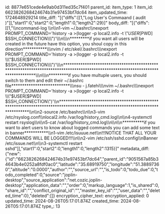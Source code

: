 id: 8877e651cede4e9ab0d311ed35c7f401
parent_id: 
item_type: 1
item_id: 6623826268424674b31e97453bf7dc64
item_updated_time: 1724648929214
title_diff: "[{\"diffs\":[[1,\"Log User's Commaand ( audit )\"]],\"start1\":0,\"start2\":0,\"length1\":0,\"length2\":29}]"
body_diff: "[{\"diffs\":[[1,\"\\\ncommand-log  \\\n\\\n1-vim ~/.bashrc\\\nexport PROMPT_COMMAND='history -a >(logger -p local2.info -t \\\"$USER[$PWD] $SSH_CONNECTION\\\")'\\\n\\\n*********if you want all users will be created in the future have this option, you shoul copy in this direction***********\\\nvim / etc/skel/.bashrc\\\nexport PROMPT_COMMAND='history -a >(logger -p local2.info -t \\\"$USER[$PWD] $SSH_CONNECTION\\\")'\\\n*********************************************************************************************************************************\\\n\\\n*********if you have multuple users, you should switch to them and edit their ~/.bashrc file***************************\\\nsu - j.fatehi\\\nvim ~/.bashrc\\\nexport PROMPT_COMMAND='history -a >(logger -p local2.info -t \\\"$USER[$PWD] $SSH_CONNECTION\\\")'\\\n********************************************************************************************************************************\\\n\\\n2-source /etc/bashrc\\\n\\\n3-vim /etc/rsyslog.conf\\\nlocal2.info                                             /var/log/history_cmd.log\\\n\\\n4-systemctl restart rsyslog\\\n\\\n5-cat /var/log/history_cmd.log\\\n\\\n\\\n**********if you want to alert users to know about logged commands you can add some text in banner***********\\\n1-vim /etc/isuuue.net\\\n!!!NOTICE THAT ALL YOUR COMMANDS WILL BE LOGGED!!!\\\n\\\n2-vim /etc/ssh/sshd.config\\\nBanner /etc/issue.net\\\n\\\n3-systemctl restart sshd\"]],\"start1\":0,\"start2\":0,\"length1\":0,\"length2\":1315}]"
metadata_diff: {"new":{"id":"6623826268424674b31e97453bf7dc64","parent_id":"9051567a85b34643b4e0252a8fdf0ac0","latitude":"35.68919750","longitude":"51.38897360","altitude":"0.0000","author":"","source_url":"","is_todo":0,"todo_due":0,"todo_completed":0,"source":"joplin-desktop","source_application":"net.cozic.joplin-desktop","application_data":"","order":0,"markup_language":1,"is_shared":0,"share_id":"","conflict_original_id":"","master_key_id":"","user_data":"","deleted_time":0},"deleted":[]}
encryption_cipher_text: 
encryption_applied: 0
updated_time: 2024-08-26T05:17:01.874Z
created_time: 2024-08-26T05:17:01.874Z
type_: 13